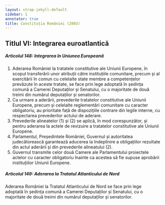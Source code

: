 ```yaml
---
layout: strap-jekyll-default
sidebar: 1
annotator: true
title: Constituția României (2003)
---
```


## Titlul VI: Integrarea euroatlantică

##### **Articolul 148**: *Integrarea în Uniunea Europeană*

1. Aderarea României la tratatele constitutive ale Uniunii Europene, în scopul transferării unor atribuții către instituțiile comunitare, precum și al exercitării în comun cu celelalte state membre a competențelor prevăzute în aceste tratate, se face prin lege adoptată în ședința comună a Camerei Deputaților și Senatului, cu o majoritate de două treimi din numărul deputaților și senatorilor.
1. Ca urmare a aderării, prevederile tratatelor constitutive ale Uniunii Europene, precum și celelalte reglementări comunitare cu caracter obligatoriu, au prioritate față de dispozițiile contrare din legile interne, cu respectarea prevederilor actului de aderare.
1. Prevederile alineatelor (1) și (2) se aplică, în mod corespunzător, și pentru aderarea la actele de revizuire a tratatelor constitutive ale Uniunii Europene.
1. Parlamentul, Președintele României, Guvernul și autoritatea judecătorească garantează aducerea la îndeplinire a obligațiilor rezultate din actul aderării și din prevederile alineatului (2).
1. Guvernul transmite celor două Camere ale Parlamentului proiectele actelor cu caracter obligatoriu înainte ca acestea să fie supuse aprobării instituțiilor Uniunii Europene.

##### **Articolul 149**: *Aderarea la Tratatul Atlanticului de Nord*

Aderarea României la Tratatul Atlanticului de Nord se face prin lege adoptată în ședința comună a Camerei Deputaților și Senatului, cu o majoritate de două treimi din numărul deputaților și senatorilor.
